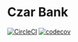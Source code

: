 # Czar Bank

[![CircleCI](https://circleci.com/gh/Dreadblade-dev/czar-bank/tree/development.svg?style=svg)](https://circleci.com/gh/Dreadblade-dev/czar-bank/tree/development)
[![codecov](https://codecov.io/gh/Dreadblade-dev/czar-bank/branch/development/graph/badge.svg?token=AW8IRQMF0T)](https://codecov.io/gh/Dreadblade-dev/czar-bank)